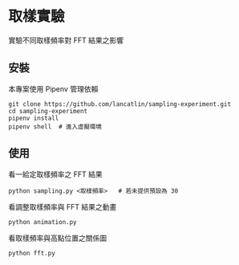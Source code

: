 # 取樣實驗

實驗不同取樣頻率對 FFT 結果之影響

## 安裝

本專案使用 Pipenv 管理依賴

```
git clone https://github.com/lancatlin/sampling-experiment.git
cd sampling-experiment
pipenv install
pipenv shell  # 進入虛擬環境
```

## 使用

看一給定取樣頻率之 FFT 結果

```
python sampling.py <取樣頻率>   # 若未提供預設為 30
```

看調整取樣頻率與 FFT 結果之動畫

```
python animation.py
```

看取樣頻率與高點位置之關係圖

```
python fft.py
```

